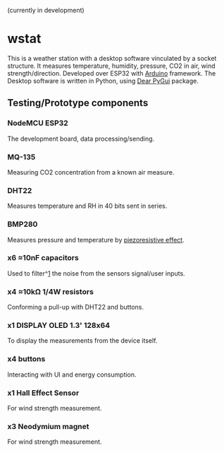 (currently in development)
# wstat

This is a weather station with a desktop software vinculated by a socket structure. It measures temperature, humidity, pressure, CO2 in air, wind strength/direction. Developed over ESP32 with [Arduino](https://docs.arduino.cc/) framework. The Desktop software is written in Python, using [Dear PyGui](https://dearpygui.readthedocs.io/en/latest/) package.

## Testing/Prototype components

### NodeMCU ESP32
The development board, data processing/sending.
### MQ-135
Measuring CO2 concentration from a known air measure.
### DHT22
Measures temperature and RH in 40 bits sent in series.
### BMP280
Measures pressure and temperature by [piezoresistive effect](https://en.m.wikipedia.org/wiki/Piezoresistive_effect).
### x6 ≈10nF capacitors
Used to filter^[1](https://en.m.wikipedia.org/wiki/Low-pass_filter) the noise from the sensors signal/user inputs.
### x4 ≈10kΩ 1/4W resistors
Conforming a pull-up with DHT22 and buttons.
### x1 DISPLAY OLED 1.3' 128x64
To display the measurements from the device itself.
### x4 buttons
Interacting with UI and energy consumption.
### x1 Hall Effect Sensor
For wind strength measurement.
### x3 Neodymium magnet
For wind strength measurement.
